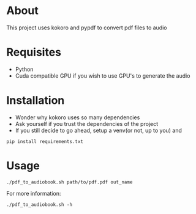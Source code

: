 
# About
This project uses kokoro and pypdf to convert pdf files to audio 


# Requisites
- Python
- Cuda compatible GPU if you wish to use GPU's to generate the audio

# Installation
- Wonder why kokoro uses so many dependencies
- Ask yourself if you trust the dependencies of the project
- If you still decide to go ahead, setup a venv(or not, up to you) and 
```
pip install requirements.txt
```

# Usage


```
./pdf_to_audiobook.sh path/to/pdf.pdf out_name
```

For more information:
```
./pdf_to_audiobook.sh -h
```


